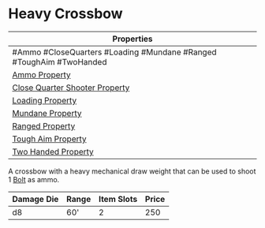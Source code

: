 # Heavy Crossbow

| Properties                                                                                       |
| ------------------------------------------------------------------------------------------------ |
| #Ammo #CloseQuarters #Loading #Mundane #Ranged #ToughAim #TwoHanded                              |
| [Ammo Property](../Weapon%20Properties/Ammo%20Property.md)                                       |
| [Close Quarter Shooter Property](../Weapon%20Properties/Close%20Quarter%20Shooter%20Property.md) |
| [Loading Property](../Weapon%20Properties/Loading%20Property.md)                                 |
| [Mundane Property](../../../Material%20Properties/Mundane%20Property.md)                         |
| [Ranged Property](../Weapon%20Properties/Ranged%20Property.md)                                   |
| [Tough Aim Property](../Weapon%20Properties/Tough%20Aim%20Property.md)                           |
| [Two Handed Property](../Weapon%20Properties/Two%20Handed%20Property.md)                         |

A crossbow with a heavy mechanical draw weight that can be used to shoot 1 [Bolt](../Ammo/Bolt.md) as ammo.

| Damage Die | Range | Item Slots | Price |
| ---------- | ----- | ---------- | ----- |
| d8         | 60'   | 2          | 250   |
